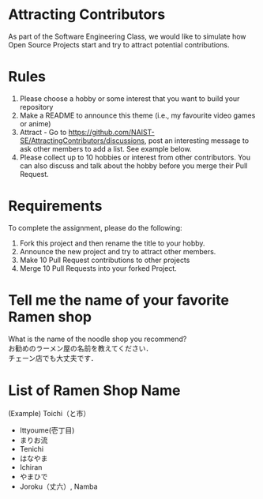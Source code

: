 # Attracting Contributors
As part of the Software Engineering Class, we would like to simulate how Open Source Projects start and try to attract potential contributions.

# Rules

1. Please choose a hobby or some interest that you want to build your repository
2. Make a README to announce this theme (i.e., my favourite video games or anime)
3. Attract - Go to https://github.com/NAIST-SE/AttractingContributors/discussions, post an interesting message to ask other members to add a list. See example below.
4. Please collect up to 10 hobbies or interest from other contributors. You can also discuss and talk about the hobby before you merge their Pull Request.

# Requirements
To complete the assignment, please do the following:
1. Fork this project and then rename the title to your hobby.
2. Announce the new project and try to attract other members.
3. Make 10 Pull Request contributions to other projects
4. Merge 10 Pull Requests into your forked Project.

# Tell me the name of your favorite Ramen shop
What is the name of the noodle shop you recommend?<br>
お勧めのラーメン屋の名前を教えてください．<br>
チェーン店でも大丈夫です．<br>

# List of Ramen Shop Name
(Example) Toichi（と市）
- Ittyoume(壱丁目)
- まりお流
- Tenichi
- はなやま
- Ichiran
- やまひで
- Joroku（丈六）, Namba
